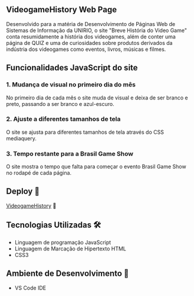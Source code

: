 ## VideogameHistory Web Page
Desenvolvido para a matéria de Desenvolvimento de Páginas Web de Sistemas de Informação da UNIRIO, o site "Breve História do Video Game" conta resumidamente a história dos videogames, além de conter uma página de QUIZ e uma de curiosidades sobre produtos derivados da indústria dos videogames como eventos, livros, músicas e filmes.

## Funcionalidades JavaScript do site

### 1. Mudança de visual no primeiro dia do mês 
No primeiro dia de cada mês o site muda de visual e deixa de ser branco e preto, passando a ser branco e azul-escuro.

### 2. Ajuste a diferentes tamanhos de tela
O site se ajusta para diferentes tamanhos de tela através do CSS mediaquery.

### 3. Tempo restante para a Brasil Game Show 
O site mostra o tempo que falta para começar o evento Brasil Game Show no rodapé de cada página.

## Deploy 🚀
[VideogameHistory](https://videogamehistory.onrender.com/index.html) 🔗


## Tecnologias Utilizadas 🛠️
* Linguagem de programação JavaScript
* Linguagem de  Marcação de Hipertexto HTML
* CSS3

## Ambiente de Desenvolvimento 🧰

* VS Code IDE
